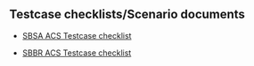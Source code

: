 ## Testcase checklists/Scenario documents

- [SBSA ACS Testcase checklist](https://github.com/ARM-software/sbsa-acs/blob/master/docs/testcase-checklist.md)

- [SBBR ACS Testcase checklist](../sbbr/docs/testcase-checklist.md)
